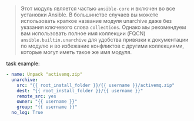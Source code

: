 >Этот модуль является частью `ansible-core` и включен во все установки Ansible. В большинстве случаев вы можете использовать краткое название модуля unarchive даже без указания ключевого слова `collections`. Однако мы рекомендуем вам использовать полное имя коллекции (FQCN) `ansible.builtin.unarchive` для удобства привязки к документации по модулю и во избежание конфликтов с другими коллекциями, которые могут иметь такое же имя модуля.

task example:
```yml
- name: Unpack "activemq.zip"  
  unarchive:  
    src: "{{ root_install_folder }}/{{ username }}/activemq.zip"  
    dest: "{{ root_install_folder }}/{{ username }}"  
    remote_src: yes  
    owner: "{{ username }}"  
    group: "{{ username }}"  
  no_log: True
```